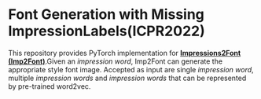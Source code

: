 # Font Generation with Missing ImpressionLabels(ICPR2022)
This repository provides PyTorch implementation for [**Impressions2Font (Imp2Font)**](https://arxiv.org/abs/2103.10036).Given an *impression word*, Imp2Font can generate the appropriate style font image. Accepted as input are single *impression word*,  multiple *impression words* and *impression words* that can be represented by pre-trained word2vec.
